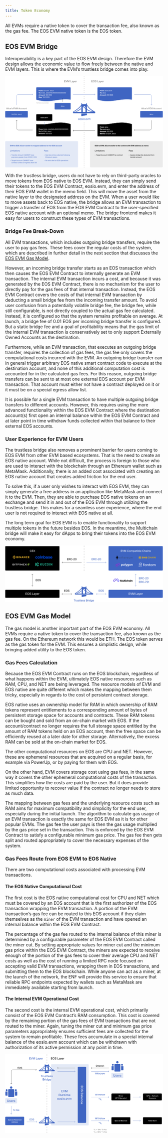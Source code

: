 ```yaml
---
title: Token Economy
---
```


All EVMs require a native token to cover the transaction fee, also known as the gas fee.
The EOS EVM native token is the EOS token.

## EOS EVM Bridge

Interoperability is a key part of the EOS EVM design. Therefore the EVM design allows the economic value to flow freely 
between the native and EVM layers. This is where the EVM’s trustless bridge comes into play.

![EOS EVM Trustless Bridge](images/EOS-EVM_trustless_bridge.png)

With the trustless bridge, users do not have to rely on third-party oracles to move tokens from EOS native to EOS EVM. 
Instead, they can simply send their tokens to the EOS EVM Contract, eosio.evm, and enter the address of their EOS EVM 
wallet in the memo field. This will move the asset from the native layer to the designated address on the EVM. When a 
user would like to move assets back to EOS native, the bridge allows an EVM transaction to trigger a transfer of EOS 
from the EOS EVM Contract to the user-specified EOS native account with an optional memo. The bridge frontend makes it 
easy for users to construct these types of EVM transactions.

### Bridge Fee Break-Down

All EVM transactions, which includes outgoing bridge transfers, require the user to pay gas fees. These fees cover the 
regular costs of the system, which are described in further detail in the next section that discusses 
the [EOS EVM Gas Model](#eos-evm-gas-model).

However, an incoming bridge transfer starts as an EOS transaction which then causes the EOS EVM Contract to internally 
generate an EVM transaction. The internal EVM transaction incurs a cost, and because it was generated by the EOS EVM 
Contract, there is no mechanism for the user to directly pay for the gas fees of that internal transaction. Instead, 
the EOS EVM Contract covers the costs of that internal EVM transaction by deducting a small bridge fee from the incoming 
transfer amount. To avoid user confusion from a potentially volatile bridge fee, the bridge fee, while still configurable, 
is not directly coupled to the actual gas fee calculated. Instead, it is configured so that the system remains profitable 
on average. At launch, a bridge fee of 0.01 EOS per incoming bridge transfer is configured. But a static bridge fee and 
a goal of profitability means that the gas limit of the internal EVM transaction is conservatively set to only support 
Externally Owned Accounts as the destination.

Furthermore, while an EVM transaction, that executes an outgoing bridge transfer, requires the collection of gas fees, 
the gas fee only covers the computational costs incurred with the EVM. An outgoing bridge transfer can in general trigger 
arbitrary EOS native smart contract code to execute at the destination account, and none of this additional computation 
cost is accounted for in the calculated gas fees. For this reason, outgoing bridge transfers can be sent to at most one 
external EOS account per EVM transaction. That account must either not have a contract deployed on it or it must be on a 
special egress allow list.

It is possible for a single EVM transaction to have multiple outgoing bridge transfers to different accounts. However, 
this requires using the more advanced functionality within the EOS EVM Contract where the destination account(s) first 
open an internal balance within the EOS EVM Contract and at later point in time withdraw funds collected within that 
balance to their external EOS accounts.

### User Experience for EVM Users

The trustless bridge also removes a prominent barrier for users coming to EOS EVM from other EVM based ecosystems. 
That is the need to create an EOS native account. While not difficult, the process is foreign to those who are used 
to interact with the blockchain through an Ethereum wallet such as MetaMask. Additionally, there is an added cost 
associated with creating an EOS native account that creates added friction for the end user.

To solve this, if a user only wishes to interact with EOS EVM, they can simply generate a free address in an application 
like MetaMask and connect it to the EVM. Then, they are able to purchase EOS native tokens on an exchange and send it 
in and out of the EOS EVM through utilizing the trustless bridge. This makes for a seamless user experience, where the 
end user is not required to interact with EOS native at all.

The long term goal for EOS EVM is to enable functionality to support multiple tokens in the future besides EOS. In the 
meantime, the Multichain bridge will make it easy for dApps to bring their tokens into the EOS EVM economy.

![EOS EVM Bridge To EOS](images/EOS-EVM_bridge_to_EOS.png)

## EOS EVM Gas Model

The gas model is another important part of the EOS EVM economy. All EVMs require a native token to cover the transaction 
fee, also known as the gas fee. On the Ethereum network this would be ETH. The EOS token serves as the gas token for the 
EVM. This ensures a simplistic design, while bringing added utility to the EOS token.

### Gas Fees Calculation

Because the EOS EVM Contract runs on the EOS blockchain, regardless of what happens within the EVM, ultimately EOS native 
resources such as RAM, CPU, and NET are being leveraged. The resource models of EVM and EOS native are quite different 
which makes the mapping between them tricky, especially in regards to the cost of persistent contract storage.

EOS native uses an ownership model for RAM in which ownership of RAM tokens represent entitlements to a corresponding 
amount of bytes of persistent storage space for accounts and contracts. These RAM tokens can be bought and sold from an 
on-chain market with EOS. If the account/contract no longer requires the full storage space entitled by the amount of 
RAM tokens held on an EOS account, then the free space can be efficiently reused at a later date for other storage. 
Alternatively, the excess RAM can be sold at the on-chain market for EOS.

The other computational resources on EOS are CPU and NET. However, these are ephemeral resources that are acquired on a 
regular basis, for example via PowerUp, or by paying for them with EOS.

On the other hand, EVM covers storage cost using gas fees, in the same way it covers the other ephemeral computational 
costs of the transaction. This simplifies how the costs are paid by the user. But it does provide limited opportunity 
to recover value if the contract no longer needs to store as much data.

The mapping between gas fees and the underlying resource costs such as RAM aims for maximum compatibility and simplicity 
for the end user, especially during the initial launch. The algorithm to calculate gas usage of an EVM transaction is 
exactly the same for EOS EVM as it is for other popular EVMs. The gas fee the user pays is then the gas usage multiplied 
by the gas price set in the transaction. This is enforced by the EOS EVM Contract to satisfy a configurable minimum gas 
price. The gas fee then gets split and routed appropriately to cover the necessary expenses of the system.

### Gas Fees Route from EOS EVM to EOS Native

There are two computational costs associated with processing EVM transactions.

#### The EOS Native Computational Cost

The first cost is the EOS native computational cost for CPU and NET which must be covered by an EOS account that is the 
first authorizer of the EOS transaction wrapping the EVM transaction. A portion of the EVM transaction’s gas fee can be 
routed to this EOS account if they claim themselves as the `miner` of the EVM transaction and have opened an internal 
balance within the EOS EVM Contract.

The percentage of the gas fee routed to the internal balance of this miner is determined by a configurable parameter of 
the EOS EVM Contract called the miner cut. By setting appropriate values for miner cut and the minimum gas price within 
the EOS EVM Contract, the miners are expected to receive enough of the portion of the gas fees to cover their average 
CPU and NET costs as well as the cost of running a limited RPC node focused on accepting valid EVM transactions, wrapping 
them in EOS transactions, and submitting them to the EOS blockchain. While anyone can act as a miner, at the launch of the 
network, the ENF will provide this service to ensure that reliable RPC endpoints expected by wallets such as MetaMask are 
immediately available starting from launch.

#### The Internal EVM Operational Cost

The second cost is the internal EVM operational cost, which primarily consist of the EOS EVM Contract’s RAM consumption. 
This cost is covered by the remaining portion of the gas fees of EVM transactions that are not routed to the miner. 
Again, tuning the miner cut and minimum gas price parameters appropriately ensures sufficient fees are collected for 
the system to remain profitable. These fees accumulate in a special internal balance of the eosio.evm account which can 
be withdrawn with authorization of its active permission at any point in time.

![EOS EVM Token Flow](images/EOS-EVM_token_flow.png)
